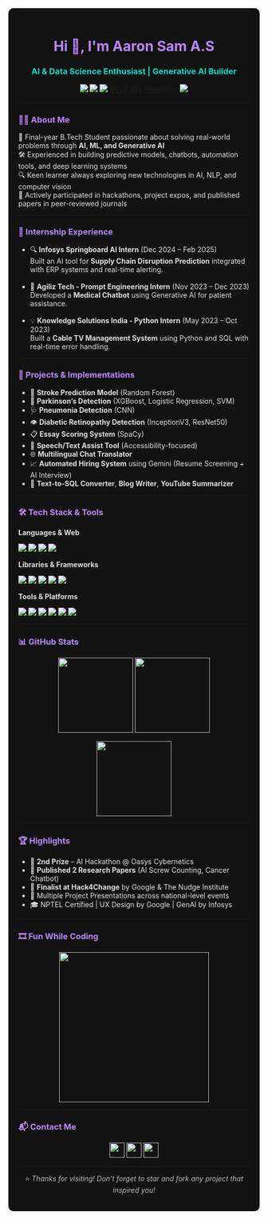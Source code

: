 <div style="background-color:#121212; color:#e0e0e0; padding: 20px; border-radius: 10px;">

<h1 align="center" style="color:#BB86FC;">Hi 👋, I'm Aaron Sam A.S</h1>
<h3 align="center" style="color:#03DAC6;">AI & Data Science Enthusiast | Generative AI Builder 

<p align="center">
  <a href="https://github.com/AaronSam-30052003">
    <img src="https://img.shields.io/github/followers/AaronSam-30052003?label=GitHub&style=social" />
  </a>
  <a href="mailto:aaronvsam289@gmail.com">
    <img src="https://img.shields.io/badge/Gmail-D14836?style=flat&logo=gmail&logoColor=white" />
  </a>
  <a href="https://www.linkedin.com/in/aaron-sam-31054522b/">
    <img src="https://img.shields.io/badge/LinkedIn-blue?logo=linkedin&style=flat" />
  </a>
  <a href="https://aaronsam-30052003.github.io/AS_Portfolio/" target="_blank">Visit My Portfolio</a>
    <img src="https://img.shields.io/badge/Portfolio-Click%20Here-brightgreen?style=flat" />
  </a>
</p>

---

<h3 style="color:#BB86FC;">👨‍💻 About Me</h3>

<p>🚀 Final-year B.Tech Student passionate about solving real-world problems through <b>AI, ML, and Generative AI</b><br/>
🛠️ Experienced in building predictive models, chatbots, automation tools, and deep learning systems<br/>
🔍 Keen learner always exploring new technologies in AI, NLP, and computer vision<br/>
📌 Actively participated in hackathons, project expos, and published papers in peer-reviewed journals</p>

---

<h3 style="color:#BB86FC;">💼 Internship Experience</h3>

<ul>
  <li>🔍 <b>Infosys Springboard AI Intern</b> (Dec 2024 – Feb 2025)<br/>
  Built an AI tool for <b>Supply Chain Disruption Prediction</b> integrated with ERP systems and real-time alerting.</li><br/>

  <li>🤖 <b>Agiliz Tech - Prompt Engineering Intern</b> (Nov 2023 – Dec 2023)<br/>
  Developed a <b>Medical Chatbot</b> using Generative AI for patient assistance.</li><br/>

  <li>💡 <b>Knowledge Solutions India - Python Intern</b> (May 2023 – Oct 2023)<br/>
  Built a <b>Cable TV Management System</b> using Python and SQL with real-time error handling.</li>
</ul>

---

<h3 style="color:#BB86FC;">🚀 Projects & Implementations</h3>

<ul>
  <li>🧠 <b>Stroke Prediction Model</b> (Random Forest)</li>
  <li>🧠 <b>Parkinson’s Detection</b> (XGBoost, Logistic Regression, SVM)</li>
  <li>🩺 <b>Pneumonia Detection</b> (CNN)</li>
  <li>👁️ <b>Diabetic Retinopathy Detection</b> (InceptionV3, ResNet50)</li>
  <li>📋 <b>Essay Scoring System</b> (SpaCy)</li>
  <li>📢 <b>Speech/Text Assist Tool</b> (Accessibility-focused)</li>
  <li>🌐 <b>Multilingual Chat Translator</b></li>
  <li>📈 <b>Automated Hiring System</b> using Gemini (Resume Screening + AI Interview)</li>
  <li>🧩 <b>Text-to-SQL Converter</b>, <b>Blog Writer</b>, <b>YouTube Summarizer</b></li>
</ul>

---

<h3 style="color:#BB86FC;">🛠️ Tech Stack & Tools</h3>

<b>Languages & Web</b><br/>
<p>
  <img src="https://img.shields.io/badge/Python-3670A0?style=for-the-badge&logo=python&logoColor=ffdd54" />
  <img src="https://img.shields.io/badge/HTML5-e34c26?style=for-the-badge&logo=html5&logoColor=white"/>
  <img src="https://img.shields.io/badge/CSS3-264de4?style=for-the-badge&logo=css3&logoColor=white"/>
  <img src="https://img.shields.io/badge/JavaScript-f0db4f?style=for-the-badge&logo=javascript&logoColor=black"/>
</p>

<b>Libraries & Frameworks</b><br/>
<p>
  <img src="https://img.shields.io/badge/TensorFlow-FF6F00?style=for-the-badge&logo=tensorflow&logoColor=white"/>
  <img src="https://img.shields.io/badge/PyTorch-EE4C2C?style=for-the-badge&logo=pytorch&logoColor=white"/>
  <img src="https://img.shields.io/badge/OpenCV-5C3EE8?style=for-the-badge&logo=opencv&logoColor=white"/>
  <img src="https://img.shields.io/badge/Scikit--Learn-F7931E?style=for-the-badge&logo=scikit-learn&logoColor=white"/>
  <img src="https://img.shields.io/badge/SpaCy-009688?style=for-the-badge&logo=spacy&logoColor=white"/>
</p>

<b>Tools & Platforms</b><br/>
<p>
  <img src="https://img.shields.io/badge/MySQL-00758F?style=for-the-badge&logo=mysql&logoColor=white"/>
  <img src="https://img.shields.io/badge/MS%20SQL%20Server-CC2927?style=for-the-badge&logo=microsoft%20sql%20server&logoColor=white"/>
  <img src="https://img.shields.io/badge/MongoDB-47A248?style=for-the-badge&logo=mongodb&logoColor=white"/>
  <img src="https://img.shields.io/badge/Git-F05032?style=for-the-badge&logo=git&logoColor=white"/>
  <img src="https://img.shields.io/badge/GitHub-181717?style=for-the-badge&logo=github&logoColor=white"/>
  <img src="https://img.shields.io/badge/VS%20Code-007ACC?style=for-the-badge&logo=visual-studio-code&logoColor=white"/>
</p>

---

<h3 style="color:#BB86FC;">📊 GitHub Stats</h3>

<p align="center">
  <img src="https://github-readme-stats.vercel.app/api?username=AaronSam-30052003&show_icons=true&theme=radical" height="150"/>
  <img src="https://github-readme-streak-stats.herokuapp.com/?user=AaronSam-30052003&theme=radical" height="150"/>
</p>

<p align="center">
  <img src="https://github-readme-stats.vercel.app/api/top-langs/?username=AaronSam-30052003&layout=compact&theme=radical" height="150"/>
</p>

---

<h3 style="color:#BB86FC;">🏆 Highlights</h3>

<ul>
  <li>🥈 <b>2nd Prize</b> – AI Hackathon @ Oasys Cybernetics</li>
  <li>🏅 <b>Published 2 Research Papers</b> (AI Screw Counting, Cancer Chatbot)</li>
  <li>🧠 <b>Finalist at Hack4Change</b> by Google & The Nudge Institute</li>
  <li>🎤 Multiple Project Presentations across national-level events</li>
  <li>🎓 NPTEL Certified | UX Design by Google | GenAI by Infosys</li>
</ul>

---

<h3 style="color:#BB86FC;">🎞️ Fun While Coding</h3>

<p align="center">
  <img src="https://media.giphy.com/media/qgQUggAC3Pfv687qPC/giphy.gif" width="300" />
</p>

---

<h3 style="color:#BB86FC;">📬 Contact Me</h3>

<p align="center">
  <a href="mailto:aaronvsam289@gmail.com"><img src="https://img.icons8.com/fluency/48/gmail.png" width="30"/></a>
  <a href="https://www.linkedin.com/in/aaron-sam-31054522b/"><img src="https://img.icons8.com/fluency/48/linkedin.png" width="30"/></a>
  <a href="https://github.com/AaronSam-30052003"><img src="https://img.icons8.com/ios-filled/50/000000/github.png" width="30"/></a>
</p>

---

<p align="center" style="color:#BBBBBB;">
⭐ <i>Thanks for visiting! Don't forget to star and fork any project that inspired you!</i>
</p>

</div>
